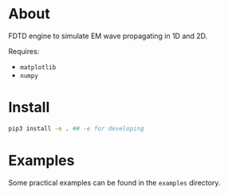 # About
FDTD engine to simulate EM wave propagating in 1D and 2D.

Requires:
* `matplotlib`
* `numpy`

# Install
```bash
pip3 install -e . ## -e for developing
``` 

# Examples
Some practical examples can be found in the `examples` directory. 